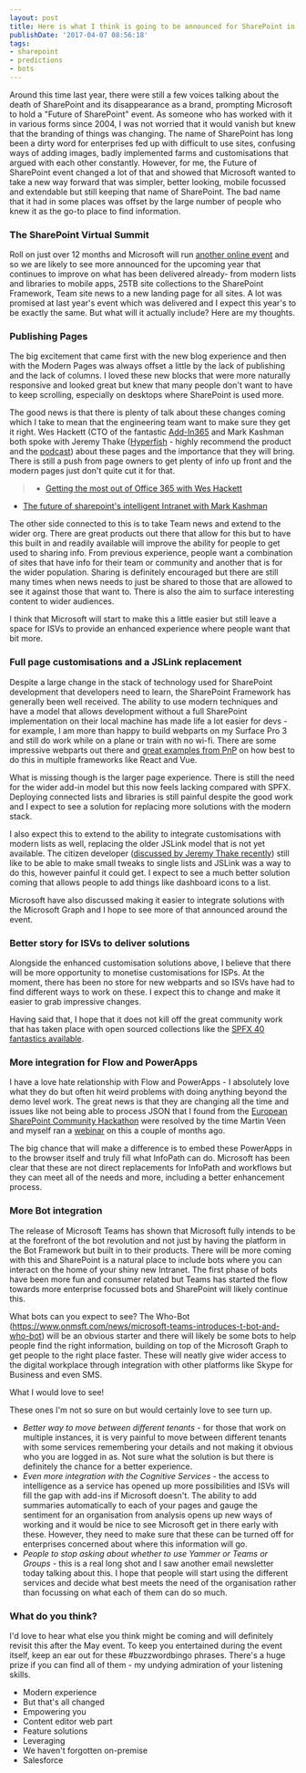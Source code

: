 ```yaml
---
layout: post
title: Here is what I think is going to be announced for SharePoint in May
publishDate: '2017-04-07 08:56:18'
tags:
- sharepoint
- predictions
- bots
---
```


Around this time last year, there were still a few voices talking about the death of SharePoint and its disappearance as a brand, prompting Microsoft to hold a "Future of SharePoint" event. As someone who has worked with it in various forms since 2004, I was not worried that it would vanish but knew that the branding of things was changing. The name of SharePoint has long been a dirty word for enterprises fed up with difficult to use sites, confusing ways of adding images, badly implemented farms and customisations that argued with each other constantly. However, for me, the Future of SharePoint event changed a lot of that and showed that Microsoft wanted to take a new way forward that was simpler, better looking, mobile focussed and extendable but still keeping that name of SharePoint. The bad name that it had in some places was offset by the large number of people who knew it as the go-to place to find information. 

### The SharePoint Virtual Summit
Roll on just over 12 months and Microsoft will run [another online event](https://blogs.office.com/2017/03/21/announcing-the-sharepoint-virtual-summit/) and so we are likely to see more announced for the upcoming year that continues to improve on what has been delivered already- from modern lists and libraries to mobile apps, 25TB site collections to the SharePoint Framework, Team site news to a new landing page for all sites. A lot was promised at last year's event which was delivered and I expect this year's to be exactly the same. But what will it actually include? Here are my thoughts.

### Publishing Pages
The big excitement that came first with the new blog experience and then with the Modern Pages was always offset a little by the lack of publishing and the lack of columns. I loved these new blocks that were more naturally responsive and looked great but knew that many people don't want to have to keep scrolling, especially on desktops where SharePoint is used more. 

The good news is that there is plenty of talk about these changes coming which I take to mean that the engineering team want to make sure they get it right. Wes Hackett (CTO of the fantastic [Add-In365](http://www.addin365.com/) and Mark Kashman both spoke with Jeremy Thake ([Hyperfish](https://www.hyperfish.com) - highly recommend the product and the [podcast](https://blog.hyperfish.com/tagged/podcast)) about these pages and the importance that they will bring. There is still a push from page owners to get plenty of info up front and the modern pages just don't quite cut it for that. 

>- [Getting the most out of Office 365 with Wes Hackett](https://blog.hyperfish.com/getting-the-most-out-of-office-365-with-wes-hackett-hyperfish-podcast-249618d4656f?source=collection_home---4------1-----------)
- [The future of sharepoint's intelligent Intranet with Mark Kashman](https://blog.hyperfish.com/the-future-of-sharepoints-intelligent-intranet-with-microsoft-s-mark-kashman-hyperfish-podcast-63ff208c0a07?source=---------3)

The other side connected to this is to take Team news and extend to the wider org. There are great products out there that allow for this but to have this built in and readily available will improve the ability for people to get used to sharing info. From previous experience, people want a combination of sites that have info for their team or community and another that is for the wider population. Sharing is definitely encouraged but there are still many times when news needs to just be shared to those that are allowed to see it against those that want to. There is also the aim to surface interesting content to wider audiences.

I think that Microsoft will start to make this a little easier but still leave a space for ISVs to provide an enhanced experience where people want that bit more.

### Full page customisations and a JSLink replacement
Despite a large change in the stack of technology used for SharePoint development that developers need to learn, the SharePoint Framework has generally been well received. The ability to use modern techniques and have a model that allows development without a full SharePoint implementation on their local machine has made life a lot easier for devs - for example, I am more than happy to build webparts on my Surface Pro 3 and still do work while on a plane or train with no wi-fi. There are some impressive webparts out there and [great examples from PnP](https://dev.office.com/code-samples#?filters=sharepoint%20framework%20app) on how best to do this in multiple frameworks like React and Vue.

What is missing though is the larger page experience. There is still the need for the wider add-in model but this now feels lacking compared with SPFX. Deploying connected lists and libraries is still painful despite the good work and I expect to see a solution for replacing more solutions with the modern stack.

I also expect this to extend to the ability to integrate customisations with modern lists as well, replacing the older JSLink model that is not yet available. The citizen developer ([discussed by Jeremy Thake recently](https://blog.hyperfish.com/the-future-of-citizen-development-in-sharepoint-with-the-sharepoint-framework-3116a9dc3e9b)) still like to be able to make small tweaks to single lists and JSLink was a way to do this, however painful it could get. I expect to see a much better solution coming that allows people to add things like dashboard icons to a list.

Microsoft have also discussed making it easier to integrate solutions with the Microsoft Graph and I hope to see more of that announced around the event.

### Better story for ISVs to deliver solutions

Alongside the enhanced customisation solutions above, I believe that there will be more opportunity to monetise customisations for ISPs. At the moment, there has been no store for new webparts and so ISVs have had to find different ways to work on these. I expect this to change and make it easier to grab impressive changes. 

Having said that, I hope that it does not kill off the great community work that has taken place with open sourced collections like the [SPFX 40 fantastics available](https://github.com/OlivierCC/spfx-40-fantastics).


### More integration for Flow and PowerApps

I have a love hate relationship with Flow and PowerApps - I absolutely love what they do but often hit weird problems with doing anything beyond the demo level work. The great news is that they are changing all the time and issues like not being able to process JSON that I found from the [European SharePoint Community Hackathon](https://www.sharepointeurope.com/events/espc16-hackathon-results/) were resolved by the time Martin Veen and myself ran a [webinar](https://www.sharepointeurope.com/trump-creating-engaging-powerapp-machine-learning-matter-hours) on this a couple of months ago.

The big chance that will make a difference is to embed these PowerApps in to the browser itself and truly fill what InfoPath can do. Microsoft has been clear that these are not direct replacements for InfoPath and workflows but they can meet all of the needs and more, including a better enhancement process.

### More Bot integration

The release of Microsoft Teams has shown that Microsoft fully intends to be at the forefront of the bot revolution and not just by having the platform in the Bot Framework but built in to their products. There will be more coming with this and SharePoint is a natural place to include bots where you can interact on the home of your shiny new Intranet. The first phase of bots have been more fun and consumer related but Teams has started the flow towards more enterprise focussed bots and SharePoint will likely continue this.

What bots can you expect to see? The Who-Bot (https://www.onmsft.com/news/microsoft-teams-introduces-t-bot-and-who-bot) will be an obvious starter and there will likely be some bots to help people find the right information, building on top of the Microsoft Graph to get people to the right place faster. These will neatly give wider access to the digital workplace through integration with other platforms like Skype for Business and even SMS.


What I would love to see!

These ones I'm not so sure on but would certainly love to see turn up.

- *Better way to move between different tenants* - for those that work on multiple instances, it is very painful to move between different tenants with some services remembering your details and not making it obvious who you are logged in as. Not sure what the solution is but there is definitely the chance for a better experience.
- *Even more integration with the Cognitive Services* - the access to intelligence as a service has opened up more possibilities and ISVs will fill the gap with add-ins if Microsoft doesn't. The ability to add summaries automatically to each of your pages and gauge the sentiment for an organisation from analysis opens up new ways of working and it would be nice to see Microsoft get in there early with these. However, they need to make sure that these can be turned off for enterprises concerned about where this information will go.
- *People to stop asking about whether to use Yammer or Teams or Groups* - this is a real long shot and I saw another email newsletter today talking about this. I hope that people will start using the different services and decide what best meets the need of the organisation rather than focussing on what each of them can do so much.

### What do you think?

I'd love to hear what else you think might be coming and will definitely revisit this after the May event. To keep you entertained during the event itself, keep an ear out for these #buzzwordbingo phrases. There's a huge prize if you can find all of them - my undying admiration of your listening skills.

- Modern experience
- But that's all changed
- Empowering you
- Content editor web part
- Feature solutions
- Leveraging
- We haven't forgotten on-premise
- Salesforce
